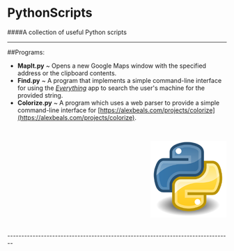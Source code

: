 # PythonScripts
####A collection of useful Python scripts

--------------------------------------------------------------------------------

##Programs:  

  * **MapIt.py** ~ Opens a new Google Maps window with the specified address or the clipboard contents.  
  * **Find.py** ~  A program that implements a simple command-line interface for using the [*Everything*](https://www.voidtools.com/) app to search the user's machine for the provided string.  
  * **Colorize.py** ~ A program which uses a web parser to provide a simple command-line interface for [https://alexbeals.com/projects/colorize](https://alexbeals.com/projects/colorize).  

<br>
<p align="right">
  <img src="https://github.com/JonSn0w/PythonScripts/blob/master/logo.png" width="175" title="Python">
</p><br>
--------------------------------------------------------------------------------
